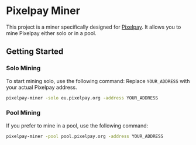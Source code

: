 # Pixelpay Miner

This project is a miner specifically designed for [Pixelpay](https://github.com/adibfahimi/pixelpay). It allows you to mine Pixelpay either solo or in a pool.

## Getting Started

### Solo Mining

To start mining solo, use the following command:
Replace `YOUR_ADDRESS` with your actual Pixelpay address.

```bash
pixelpay-miner -solo eu.pixelpay.org -address YOUR_ADDRESS
```

### Pool Mining

If you prefer to mine in a pool, use the following command:

```bash
pixelpay-miner -pool pool.pixelpay.org -address YOUR_ADDRESS
```
